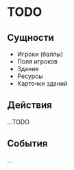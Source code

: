 
# TODO
## Сущности

 - Игроки (баллы)
 - Поля игроков
 - Здания
 - Ресурсы
 - Карточки зданий

## Действия
...TODO

## События
...
